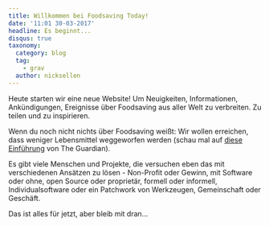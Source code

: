 ```yaml
---
title: Willkommen bei Foodsaving Today!
date: '11:01 30-03-2017'
headline: Es beginnt...
disqus: true
taxonomy:
  category: blog
  tag:
    - grav
  author: nicksellen
---
```


Heute starten wir eine neue Website! Um Neuigkeiten, Informationen, Ankündigungen, Ereignisse über Foodsaving aus aller Welt zu verbreiten. Zu teilen und zu inspirieren.

Wenn du noch nicht nichts über Foodsaving weißt: Wir wollen erreichen, dass weniger Lebensmittel weggeworfen werden (schau mal auf [ diese Einführung](https://www.theguardian.com/sustainable-business/free-food-sharing-leftovers-surplus-local-popular) von The Guardian).

Es gibt viele Menschen und Projekte, die versuchen eben das mit verschiedenen Ansätzen zu lösen - Non-Profit oder Gewinn, mit Software oder ohne, open Source oder proprietär, formell oder informell, Individualsoftware oder ein Patchwork von Werkzeugen, Gemeinschaft oder Geschäft.

Das ist alles für jetzt, aber bleib mit dran...